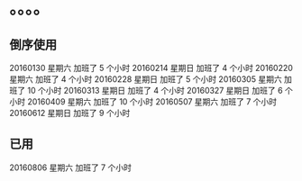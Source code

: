 # 。。。。
## 倒序使用
20160130 星期六 加班了 5 个小时
20160214 星期日 加班了 4 个小时
20160220 星期六 加班了 4 个小时
20160228 星期日 加班了 5 个小时
20160305 星期六 加班了 10 个小时
20160313 星期日 加班了 4 个小时
20160327 星期日 加班了 6 个小时
20160409 星期六 加班了 10 个小时
20160507 星期六 加班了 7 个小时
20160612 星期日 加班了 9 个小时

## 已用
20160806 星期六 加班了 7 个小时
